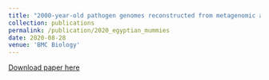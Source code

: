```yaml
---
title: "2000-year-old pathogen genomes reconstructed from metagenomic analysis of Egyptian mummified individuals."
collection: publications
permalink: /publication/2020_egyptian_mummies
date: 2020-08-28
venue: 'BMC Biology'
---
```


[Download paper here](http://JudithNeukamm.github.io/files/s12915-020-00839-8.pdf)
